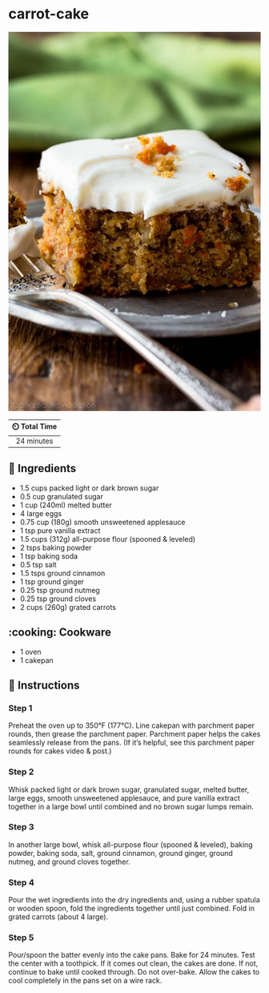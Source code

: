 # carrot-cake

![carrot-cake](./carrot-cake.jpg)

| :timer_clock: Total Time |
|:-----------------------: |
| 24 minutes |

## :salt: Ingredients

- 1.5 cups packed light or dark brown sugar
- 0.5 cup granulated sugar
- 1 cup (240ml) melted butter
- 4 large eggs
- 0.75 cup (180g) smooth unsweetened applesauce
- 1 tsp pure vanilla extract
- 1.5 cups (312g) all-purpose flour (spooned & leveled)
- 2 tsps baking powder
- 1 tsp baking soda
- 0.5 tsp salt
- 1.5 tsps ground cinnamon
- 1 tsp ground ginger
- 0.25 tsp ground nutmeg
- 0.25 tsp ground cloves
- 2 cups (260g) grated carrots

## :cooking: Cookware

- 1 oven
- 1 cakepan

## :pencil: Instructions

### Step 1

Preheat the oven up to 350°F (177°C). Line cakepan with parchment paper rounds, then grease the parchment paper.
Parchment paper helps the cakes seamlessly release from the pans. (If it’s helpful, see this parchment paper rounds
for cakes video & post.)

### Step 2

Whisk packed light or dark brown sugar, granulated sugar, melted butter, large eggs, smooth unsweetened applesauce, and
pure vanilla extract together in a large bowl until combined and no brown sugar lumps remain.

### Step 3

In another large bowl, whisk all-purpose flour (spooned & leveled), baking powder, baking soda, salt, ground cinnamon,
ground ginger, ground nutmeg, and ground cloves together.

### Step 4

Pour the wet ingredients into the dry ingredients and, using a rubber spatula or wooden spoon, fold the ingredients
together until just combined. Fold in grated carrots (about 4 large).

### Step 5

Pour/spoon the batter evenly into the cake pans. Bake for 24 minutes. Test the center with a toothpick. If it comes out
clean, the cakes are done. If not, continue to bake until cooked through. Do not over-bake. Allow the cakes to cool
completely in the pans set on a wire rack.
